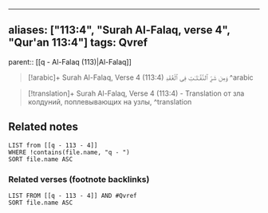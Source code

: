 
---
aliases: ["113:4", "Surah Al-Falaq, verse 4", "Qur'an 113:4"]
tags: Qvref
---

parent:: [[q - Al-Falaq (113)|Al-Falaq]]

> [!arabic]+ Surah Al-Falaq, Verse 4 (113:4)
> <span class="quran-arabic">وَمِن شَرِّ ٱلنَّفَّـٰثَـٰتِ فِى ٱلْعُقَدِ</span>
^arabic

> [!translation]+ Surah Al-Falaq, Verse 4 (113:4) - Translation
> от зла колдуний, поплевывающих на узлы,
^translation



## Related notes
```dataview
LIST from [[q - 113 - 4]]
WHERE !contains(file.name, "q - ")
SORT file.name ASC
```

### Related verses (footnote backlinks)
```dataview
LIST FROM [[q - 113 - 4]] AND #Qvref
SORT file.name ASC
```

